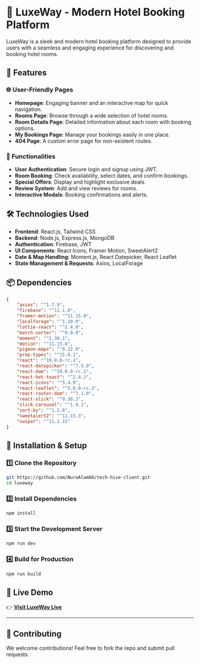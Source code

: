 # 🏨 LuxeWay - Modern Hotel Booking Platform

LuxeWay is a sleek and modern hotel booking platform designed to provide users with a seamless and engaging experience for discovering and booking hotel rooms.

## 🌟 Features

### 🌐 User-Friendly Pages
- **Homepage**: Engaging banner and an interactive map for quick navigation.
- **Rooms Page**: Browse through a wide selection of hotel rooms.
- **Room Details Page**: Detailed information about each room with booking options.
- **My Bookings Page**: Manage your bookings easily in one place.
- **404 Page**: A custom error page for non-existent routes.

### 🔑 Functionalities
- **User Authentication**: Secure login and signup using JWT.
- **Room Booking**: Check availability, select dates, and confirm bookings.
- **Special Offers**: Display and highlight exclusive deals.
- **Review System**: Add and view reviews for rooms.
- **Interactive Modals**: Booking confirmations and alerts.

## 🛠️ Technologies Used
- **Frontend**: React.js, Tailwind CSS
- **Backend**: Node.js, Express.js, MongoDB
- **Authentication**: Firebase, JWT
- **UI Components**: React Icons, Framer Motion, SweetAlert2
- **Date & Map Handling**: Moment.js, React Datepicker, React Leaflet
- **State Management & Requests**: Axios, LocalForage

## 📦 Dependencies
```json
{
    "axios": "^1.7.9",
    "firebase": "^11.1.0",
    "framer-motion": "^11.15.0",
    "localforage": "^1.10.0",
    "lottie-react": "^2.4.0",
    "match-sorter": "^8.0.0",
    "moment": "^2.30.1",
    "motion": "^11.15.0",
    "pigeon-maps": "^0.22.0",
    "prop-types": "^15.8.1",
    "react": "^19.0.0-rc.1",
    "react-datepicker": "^7.5.0",
    "react-dom": "^19.0.0-rc.1",
    "react-hot-toast": "^2.4.1",
    "react-icons": "^5.4.0",
    "react-leaflet": "^5.0.0-rc.2",
    "react-router-dom": "^7.1.0",
    "react-slick": "^0.30.3",
    "slick-carousel": "^1.8.1",
    "sort-by": "^1.2.0",
    "sweetalert2": "^11.15.3",
    "swiper": "^11.1.15"
}
```

## 🚀 Installation & Setup

### 1️⃣ Clone the Repository
```sh
git https://github.com/NureAlam68/tech-hive-client.git
cd luxeway
```

### 2️⃣ Install Dependencies
```sh
npm install
```

### 3️⃣ Start the Development Server
```sh
npm run dev
```

### 4️⃣ Build for Production
```sh
npm run build
```

## 🚀 Live Demo  
👉 **[Visit LuxeWay Live](https://luxe-way-2a039.web.app/)**  

---
## 🤝 Contributing
We welcome contributions! Feel free to fork the repo and submit pull requests.
